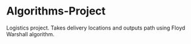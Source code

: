# Algorithms-Project
Logistics project. Takes delivery locations and outputs path using Floyd Warshall algorithm.

